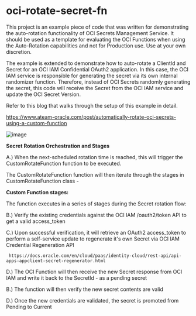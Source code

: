 # oci-rotate-secret-fn
This project is an example piece of code that was written for demonstrating the auto-rotation functionality of OCI Secrets Management Service.  It should be used as a template for evaluating the OCI Functions when using the Auto-Rotation capabilities and not for Production use.  Use at your own discretion.

The example is extended to demonstrate how to auto-rotate a ClientId and Secret for an OCI IAM Confidential OAuth2 application. In this case, the OCI IAM service is responsible for generating the secret via its own internal randomizer function.  Therefore, instead of OCI Secrets randomly generating the secret, this code will receive the Secret from the OCI IAM service and update the OCI Secret Version.

Refer to this blog that walks through the setup of this example in detail.

https://www.ateam-oracle.com/post/automatically-rotate-oci-secrets-using-a-custom-function

![image](https://github.com/tstahl/oci-rotate-secret-fn/assets/1816476/97b2cbdb-2c60-4a22-9db7-c2da37c5cb4a)

**Secret Rotation Orchestration and Stages**

A.) When the next-scheduled rotation time is reached, this will trigger the CustomRotateFunction function to be executed.

 The CustomRotateFunction function will then iterate through the stages in CustomRotateFunction class - 
  
**Custom Function stages:**

The function executes in a series of stages during the Secret rotation flow:

B.) Verify the existing credentials against the OCI IAM /oauth2/token API to get a valid access_token

C.) Upon successful verification, it will retrieve an OAuth2 access_token to perform a self-service update to regenerate it's own Secret via OCI IAM Credential Regeneration API

     https://docs.oracle.com/en/cloud/paas/identity-cloud/rest-api/api-apps-appclient-secret-regenerator.html

D.) The OCI Function will then receive the new Secret response from OCI IAM and write it back to the SecretId - as a pending secret

B.) The function will then verify the new secret contents are valid

D.) Once the new credentials are validated, the secret is promoted from Pending to Current


